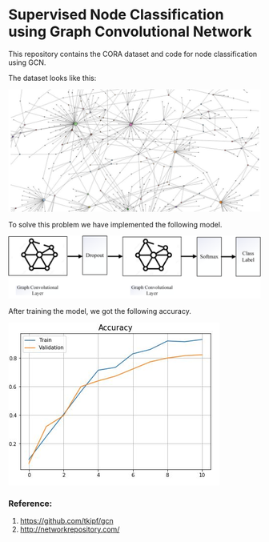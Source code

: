 # Supervised Node Classification using Graph Convolutional Network

This repository contains the CORA dataset and code for node classification using GCN. 

The dataset looks like this:

<img src='fig/datasetGraph.jpg'>

To solve this problem we have implemented the following model.

<img src='fig/model.png'>

After training the model, we got the following accuracy.

<img src='fig/acc.png'>

### Reference:
1. https://github.com/tkipf/gcn
2. http://networkrepository.com/